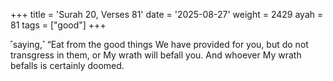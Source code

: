 +++
title = 'Surah 20, Verses 81'
date = '2025-08-27'
weight = 2429
ayah = 81
tags = ["good"]
+++

˹saying,˺ “Eat from the good things We have provided for you, but do not transgress in them, or My wrath will befall you. And whoever My wrath befalls is certainly doomed.
